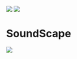 ![](https://img.shields.io/badge/EAGLE-Design-blue) ![](https://img.shields.io/badge/Approval-pending-red)
# SoundScape

![](https://github.com/ajcastanedag/SoundScape/tree/main/Images/Spectrogram.PNG) 
